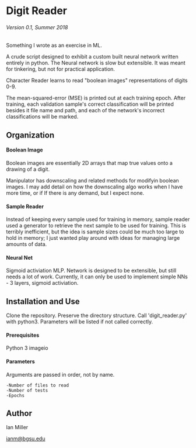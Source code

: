 # Digit Reader 
###### Version 0.1, Summer 2018
Something I wrote as an exercise in ML.

A crude script designed to exhibit a custom built neural network
written entirely in python. The Neural network is slow but extensible.
It was meant for tinkering, but not for practical application.

Character Reader learns to read "boolean images" representations of digits 0-9.

The mean-squared-error (MSE) is printed out at each training epoch.
After training, each validation sample's correct classification will be printed
besides it file name and path, and each of the network's incorrect
classifications will be marked.

## Organization
#### Boolean Image
Boolean images are essentially 2D arrays that map true values onto a drawing of a digit.


Manipulator has downscaling and related methods for modifyin boolean images. I may add detail
on how the downscaling algo works when I have more time, or if If there is any demand, but I expect none.


#### Sample Reader
Instead of keeping every sample used for training in memory, sample reader used a generator
to retrieve the next sample to be used for training. This is terribly inefficient, but the idea is
sample sizes could be much too large to hold in memory; I just wanted play around with ideas for 
managing large amounts of data.

#### Neural Net
Sigmoid activiation MLP. Network is designed to be extensible, but still needs a lot of work.
Currently, it can only be used to implement simple NNs - 3 layers, sigmoid activiation.

## Installation and Use
Clone the repository.
Preserve the directory structure.
Call 'digit_reader.py' with python3. Parameters will be listed if not called correctly.

#### Prerequisites
Python 3
imageio

#### Parameters
Arguments are passed in order, not by name.

    -Number of files to read
    -Number of tests
    -Epochs

## Author
Ian Miller 

ianm@bgsu.edu
